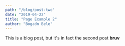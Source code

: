 ```yaml
---
path: "/blog/post-two"
date: "2019-04-22"
title: "Page Example 2"
author: "Bogadn Bele"
---
```


This is a blog post, but it's in fact the second post **bruv**